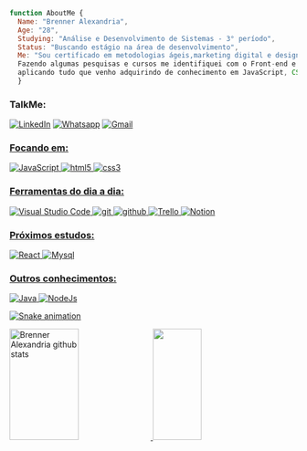 ```JavaScript
function AboutMe {
  Name: "Brenner Alexandria",
  Age: "28",
  Studying: "Análise e Desenvolvimento de Sistemas - 3° período",
  Status: "Buscando estágio na área de desenvolvimento",
  Me: "Sou certificado em metodologias ágeis,marketing digital e designer. 
  Fazendo algumas pesquisas e cursos me identifiquei com o Front-end e desde então venho estudando e 
  aplicando tudo que venho adquirindo de conhecimento em JavaScript, CSS e HTML.";
  }
```
<h3> TalkMe: </h3>
<p><a href="https://www.linkedin.com/in/brenner-alexandria-b73694205/" target="_blank"><img alt="LinkedIn" src="https://img.shields.io/badge/linkedin-%230077B5.svg?&style=for-the-badge&logo=linkedin&logoColor=white" /></a> 
<a href="https://api.whatsapp.com/send?phone=5531992070867&text=Vim%20pelo%20GitHub!" target="_blank"><img alt="Whatsapp" src="https://img.shields.io/badge/WhatsApp-25D366?style=for-the-badge&logo=whatsapp&logoColor=white" /></a> 
<a href="https://mail.google.com/mail/u/0/#inbox?compose=CllgCJTJFTMMlSrbDCGFKlcFksTLQGdMXcfFscKqwJRKLfnzQKfNltmHVmvsGXHrqnDjKVDrmhg" target="_blank"><img alt="Gmail" src="https://img.shields.io/badge/gmail-ED433D.svg?&style=for-the-badge&logo=gmail&logoColor=white"
</p>

<h3 align="left"> Focando em: </h3>
<section align="left">
<img alt="JavaScript" src="https://img.shields.io/badge/-JavaScript-D99A26?style=flat-square&logo=JavaScript&logoColor=white" />
<img alt="html5" src="https://img.shields.io/badge/-HTML5-E34F26?style=flat-square&logo=html5&logoColor=white" />
<img alt="css3" src="https://img.shields.io/badge/-CSS3-1396CE?style=flat-square&logo=css3&logoColor=white" />
</section>  

<h3 align="left"> Ferramentas do dia a dia: </h3>
<section align="left">
<img alt="Visual Studio Code" src="https://img.shields.io/badge/-Visual%20Studio%20Code-2E9DE8?style=flat-square&logo=visual-studio-code&logoColor=#22A4E7" />
<img alt="git" src="https://img.shields.io/badge/-Git-F05032?style=flat-square&logo=git&logoColor=white" />
<img alt="github" src="https://img.shields.io/badge/-Github-000000?style=flat-square&logo=github&logoColor=white" />
<img alt="Trello" src="https://img.shields.io/badge/-Trello-0073B5?style=flat-square&logo=Trello&logoColor=white" />
<img alt="Notion" src="https://img.shields.io/badge/-Notion-F2F2F2?style=flat-square&logo=Notion&logoColor=black" />
</section> 

<h3 align="left"> Próximos estudos: </h3>
<section align="left">
<img alt="React" src="https://img.shields.io/badge/-React-45b8d8?style=flat-square&logo=react&logoColor=white" />
<img alt="Mysql" src="https://img.shields.io/badge/-Mysql-F2F2F2?style=flat-square&logo=mysql&logoColor=DC7500" />
</section> 
  
<h3 align="left"> Outros conhecimentos: </h3>
<section align="left">
<img alt="Java" src="https://img.shields.io/badge/-Java-DF2B2D?style=flat-square&logo=java&logoColor=white" />
<img alt="NodeJs" src="https://img.shields.io/badge/-Node.js-339933?style=flat-square&logo=nodedotjs&logoColor=white" />
</section>

![Snake animation](https://github.com/brenneralexandria/brenneralexandria/blob/output/github-contribution-grid-snake.svg)

<div align="left">  
  <img width="49%" height="195px" src="https://github-readme-stats.vercel.app/api?username=brenneralexandria&show_icons=true&count_private=true&hide_border=true&title_color=d19a66&&icon_color=d19a66&text_color=c9d1d9&bg_color=0d1117" alt="Brenner Alexandria github stats" /> 
  <img width="41%" height="195px" src="https://github-readme-stats.vercel.app/api/top-langs/?username=brenneralexandria&layout=compact&hide_border=true&title_color=d19a66&&text_color=ffffff&bg_color=0d1117" />
</div>
